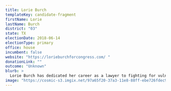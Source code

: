 ```yaml
---
title: Lorie Burch
templateKey: candidate-fragment
firstName: Lorie
lastName: Burch
district: "03"
state: TX
electionDate: 2018-06-14
electionType: primary
office: house
incumbent: false
website: "https://lorieburchforcongress.com/ "
donationLink: ""
outcome: "Unknown"
blurb: >
  Lorie Burch has dedicated her career as a lawyer to fighting for vulnerable communities and ensuring equal rights for all. Now, Lorie is running for Congress in the 3rd District of Texas to continue that critical work in Washington. Lorie’s work as an LGBTQ+ activist has proven her dedication and commitment to equality, and we can’t wait to see what she will accomplish in Congress.
image: "https://cosmic-s3.imgix.net/97a65f20-37a3-11e8-88ff-ebe726fdec96-JD_Site_LorieBurch_1000x600_040318.jpg"
---
```

